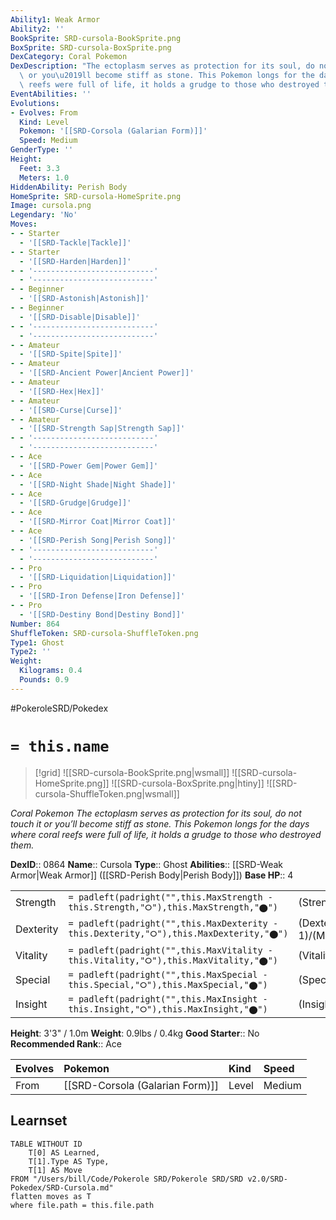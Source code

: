 ```yaml
---
Ability1: Weak Armor
Ability2: ''
BookSprite: SRD-cursola-BookSprite.png
BoxSprite: SRD-cursola-BoxSprite.png
DexCategory: Coral Pokemon
DexDescription: "The ectoplasm serves as protection for its soul, do not touch it\
  \ or you\u2019ll become stiff as stone. This Pokemon longs for the days where coral\
  \ reefs were full of life, it holds a grudge to those who destroyed them."
EventAbilities: ''
Evolutions:
- Evolves: From
  Kind: Level
  Pokemon: '[[SRD-Corsola (Galarian Form)]]'
  Speed: Medium
GenderType: ''
Height:
  Feet: 3.3
  Meters: 1.0
HiddenAbility: Perish Body
HomeSprite: SRD-cursola-HomeSprite.png
Image: cursola.png
Legendary: 'No'
Moves:
- - Starter
  - '[[SRD-Tackle|Tackle]]'
- - Starter
  - '[[SRD-Harden|Harden]]'
- - '---------------------------'
  - '---------------------------'
- - Beginner
  - '[[SRD-Astonish|Astonish]]'
- - Beginner
  - '[[SRD-Disable|Disable]]'
- - '---------------------------'
  - '---------------------------'
- - Amateur
  - '[[SRD-Spite|Spite]]'
- - Amateur
  - '[[SRD-Ancient Power|Ancient Power]]'
- - Amateur
  - '[[SRD-Hex|Hex]]'
- - Amateur
  - '[[SRD-Curse|Curse]]'
- - Amateur
  - '[[SRD-Strength Sap|Strength Sap]]'
- - '---------------------------'
  - '---------------------------'
- - Ace
  - '[[SRD-Power Gem|Power Gem]]'
- - Ace
  - '[[SRD-Night Shade|Night Shade]]'
- - Ace
  - '[[SRD-Grudge|Grudge]]'
- - Ace
  - '[[SRD-Mirror Coat|Mirror Coat]]'
- - Ace
  - '[[SRD-Perish Song|Perish Song]]'
- - '---------------------------'
  - '---------------------------'
- - Pro
  - '[[SRD-Liquidation|Liquidation]]'
- - Pro
  - '[[SRD-Iron Defense|Iron Defense]]'
- - Pro
  - '[[SRD-Destiny Bond|Destiny Bond]]'
Number: 864
ShuffleToken: SRD-cursola-ShuffleToken.png
Type1: Ghost
Type2: ''
Weight:
  Kilograms: 0.4
  Pounds: 0.9
---
```


#PokeroleSRD/Pokedex

# `= this.name`

> [!grid]
> ![[SRD-cursola-BookSprite.png|wsmall]]
> ![[SRD-cursola-HomeSprite.png]]
> ![[SRD-cursola-BoxSprite.png|htiny]]
> ![[SRD-cursola-ShuffleToken.png|wsmall]]


*Coral Pokemon*
*The ectoplasm serves as protection for its soul, do not touch it or you’ll become stiff as stone. This Pokemon longs for the days where coral reefs were full of life, it holds a grudge to those who destroyed them.*

**DexID**:: 0864
**Name**:: Cursola
**Type**:: Ghost
**Abilities**:: [[SRD-Weak Armor|Weak Armor]] ([[SRD-Perish Body|Perish Body]])
**Base HP**:: 4

|           |                                                                                        |                                          |
| --------- | -------------------------------------------------------------------------------------- | ---------------------------------------- |
| Strength  | `= padleft(padright("",this.MaxStrength - this.Strength,"⭘"),this.MaxStrength,"⬤")`    | (Strength::3)/(MaxStrength::6)   |
| Dexterity | `= padleft(padright("",this.MaxDexterity - this.Dexterity,"⭘"),this.MaxDexterity,"⬤")` | (Dexterity:: 1)/(MaxDexterity::3) |
| Vitality  | `= padleft(padright("",this.MaxVitality - this.Vitality,"⭘"),this.MaxVitality,"⬤")`    | (Vitality::2)/(MaxVitality::4)   |
| Special   | `= padleft(padright("",this.MaxSpecial - this.Special,"⭘"),this.MaxSpecial,"⬤")`       | (Special::4)/(MaxSpecial::8)     |
| Insight   | `= padleft(padright("",this.MaxInsight - this.Insight,"⭘"),this.MaxInsight,"⬤")`       | (Insight::2)/(MaxInsight::5)     |

**Height**: 3'3" / 1.0m
**Weight**: 0.9lbs / 0.4kg
**Good Starter**:: No
**Recommended Rank**:: Ace

| Evolves   | Pokemon                         | Kind   | Speed   |
|:----------|:--------------------------------|:-------|:--------|
| From      | [[SRD-Corsola (Galarian Form)]] | Level  | Medium  |

## Learnset

```dataview
TABLE WITHOUT ID
    T[0] AS Learned,
    T[1].Type AS Type,
    T[1] AS Move
FROM "/Users/bill/Code/Pokerole SRD/Pokerole SRD/SRD v2.0/SRD-Pokedex/SRD-Cursola.md"
flatten moves as T
where file.path = this.file.path
```
